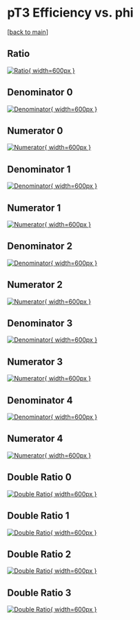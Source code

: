 # pT3 Efficiency vs. phi

[[back to main](./)]



## Ratio

[![Ratio](../mtv/var/pT3_loweta_13_-1_eff_phi.png){ width=600px }](../mtv/var/pT3_loweta_13_-1_eff_phi.pdf)

## Denominator 0

[![Denominator](../mtv/den/pT3_loweta_13_-1_eff_phi_den0.png){ width=600px }](../mtv/den/pT3_loweta_13_-1_eff_phi_den0.pdf)

## Numerator 0

[![Numerator](../mtv/num/pT3_loweta_13_-1_eff_phi_num0.png){ width=600px }](../mtv/num/pT3_loweta_13_-1_eff_phi_num0.pdf)

## Denominator 1

[![Denominator](../mtv/den/pT3_loweta_13_-1_eff_phi_den1.png){ width=600px }](../mtv/den/pT3_loweta_13_-1_eff_phi_den1.pdf)

## Numerator 1

[![Numerator](../mtv/num/pT3_loweta_13_-1_eff_phi_num1.png){ width=600px }](../mtv/num/pT3_loweta_13_-1_eff_phi_num1.pdf)

## Denominator 2

[![Denominator](../mtv/den/pT3_loweta_13_-1_eff_phi_den2.png){ width=600px }](../mtv/den/pT3_loweta_13_-1_eff_phi_den2.pdf)

## Numerator 2

[![Numerator](../mtv/num/pT3_loweta_13_-1_eff_phi_num2.png){ width=600px }](../mtv/num/pT3_loweta_13_-1_eff_phi_num2.pdf)

## Denominator 3

[![Denominator](../mtv/den/pT3_loweta_13_-1_eff_phi_den3.png){ width=600px }](../mtv/den/pT3_loweta_13_-1_eff_phi_den3.pdf)

## Numerator 3

[![Numerator](../mtv/num/pT3_loweta_13_-1_eff_phi_num3.png){ width=600px }](../mtv/num/pT3_loweta_13_-1_eff_phi_num3.pdf)

## Denominator 4

[![Denominator](../mtv/den/pT3_loweta_13_-1_eff_phi_den4.png){ width=600px }](../mtv/den/pT3_loweta_13_-1_eff_phi_den4.pdf)

## Numerator 4

[![Numerator](../mtv/num/pT3_loweta_13_-1_eff_phi_num4.png){ width=600px }](../mtv/num/pT3_loweta_13_-1_eff_phi_num4.pdf)

## Double Ratio 0

[![Double Ratio](../mtv/ratio/pT3_loweta_13_-1_eff_phi_ratio0.png){ width=600px }](../mtv/ratio/pT3_loweta_13_-1_eff_phi_ratio0.pdf)

## Double Ratio 1

[![Double Ratio](../mtv/ratio/pT3_loweta_13_-1_eff_phi_ratio1.png){ width=600px }](../mtv/ratio/pT3_loweta_13_-1_eff_phi_ratio1.pdf)

## Double Ratio 2

[![Double Ratio](../mtv/ratio/pT3_loweta_13_-1_eff_phi_ratio2.png){ width=600px }](../mtv/ratio/pT3_loweta_13_-1_eff_phi_ratio2.pdf)

## Double Ratio 3

[![Double Ratio](../mtv/ratio/pT3_loweta_13_-1_eff_phi_ratio3.png){ width=600px }](../mtv/ratio/pT3_loweta_13_-1_eff_phi_ratio3.pdf)


